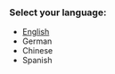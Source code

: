 ### Select your language:

- [English](https://github.com/ethereum/wiki/wiki/Ethereum-English-TOC)
- German
- Chinese
- Spanish